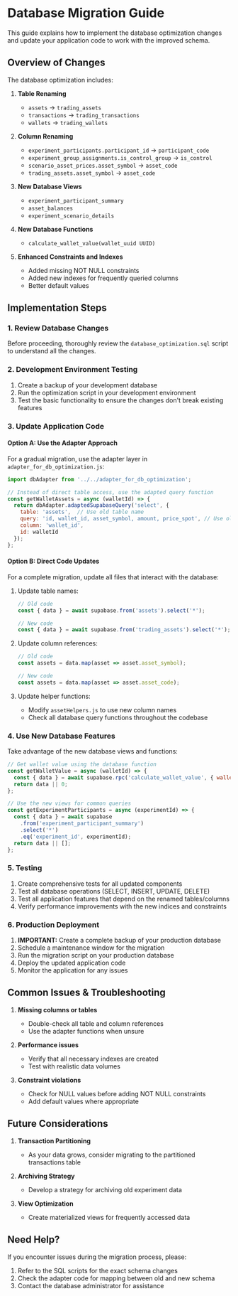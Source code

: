# Database Migration Guide

This guide explains how to implement the database optimization changes and update your application code to work with the improved schema.

## Overview of Changes

The database optimization includes:

1. **Table Renaming**
   - `assets` → `trading_assets`
   - `transactions` → `trading_transactions`
   - `wallets` → `trading_wallets`

2. **Column Renaming**
   - `experiment_participants.participant_id` → `participant_code`
   - `experiment_group_assignments.is_control_group` → `is_control`
   - `scenario_asset_prices.asset_symbol` → `asset_code`
   - `trading_assets.asset_symbol` → `asset_code`

3. **New Database Views**
   - `experiment_participant_summary`
   - `asset_balances`
   - `experiment_scenario_details`

4. **New Database Functions**
   - `calculate_wallet_value(wallet_uuid UUID)`

5. **Enhanced Constraints and Indexes**
   - Added missing NOT NULL constraints
   - Added new indexes for frequently queried columns
   - Better default values

## Implementation Steps

### 1. Review Database Changes

Before proceeding, thoroughly review the `database_optimization.sql` script to understand all the changes.

### 2. Development Environment Testing

1. Create a backup of your development database
2. Run the optimization script in your development environment
3. Test the basic functionality to ensure the changes don't break existing features

### 3. Update Application Code

#### Option A: Use the Adapter Approach

For a gradual migration, use the adapter layer in `adapter_for_db_optimization.js`:

```javascript
import dbAdapter from '../../adapter_for_db_optimization';

// Instead of direct table access, use the adapted query function
const getWalletAssets = async (walletId) => {
  return dbAdapter.adaptedSupabaseQuery('select', {
    table: 'assets',  // Use old table name
    query: 'id, wallet_id, asset_symbol, amount, price_spot', // Use old column names
    column: 'wallet_id',
    id: walletId
  });
};
```

#### Option B: Direct Code Updates

For a complete migration, update all files that interact with the database:

1. Update table names:
   ```javascript
   // Old code
   const { data } = await supabase.from('assets').select('*');
   
   // New code
   const { data } = await supabase.from('trading_assets').select('*');
   ```

2. Update column references:
   ```javascript
   // Old code
   const assets = data.map(asset => asset.asset_symbol);
   
   // New code
   const assets = data.map(asset => asset.asset_code);
   ```

3. Update helper functions:
   * Modify `assetHelpers.js` to use new column names
   * Check all database query functions throughout the codebase

### 4. Use New Database Features

Take advantage of the new database views and functions:

```javascript
// Get wallet value using the database function
const getWalletValue = async (walletId) => {
  const { data } = await supabase.rpc('calculate_wallet_value', { wallet_uuid: walletId });
  return data || 0;
};

// Use the new views for common queries
const getExperimentParticipants = async (experimentId) => {
  const { data } = await supabase
    .from('experiment_participant_summary')
    .select('*')
    .eq('experiment_id', experimentId);
  return data || [];
};
```

### 5. Testing

1. Create comprehensive tests for all updated components
2. Test all database operations (SELECT, INSERT, UPDATE, DELETE)
3. Test all application features that depend on the renamed tables/columns
4. Verify performance improvements with the new indices and constraints

### 6. Production Deployment

1. **IMPORTANT:** Create a complete backup of your production database
2. Schedule a maintenance window for the migration
3. Run the migration script on your production database
4. Deploy the updated application code
5. Monitor the application for any issues

## Common Issues & Troubleshooting

1. **Missing columns or tables**
   - Double-check all table and column references
   - Use the adapter functions when unsure

2. **Performance issues**
   - Verify that all necessary indexes are created
   - Test with realistic data volumes

3. **Constraint violations**
   - Check for NULL values before adding NOT NULL constraints
   - Add default values where appropriate

## Future Considerations

1. **Transaction Partitioning**
   - As your data grows, consider migrating to the partitioned transactions table

2. **Archiving Strategy**
   - Develop a strategy for archiving old experiment data

3. **View Optimization**
   - Create materialized views for frequently accessed data

## Need Help?

If you encounter issues during the migration process, please:
1. Refer to the SQL scripts for the exact schema changes
2. Check the adapter code for mapping between old and new schema
3. Contact the database administrator for assistance